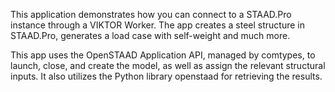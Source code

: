 This application demonstrates how you can connect to a STAAD.Pro instance through a VIKTOR Worker. 
The app creates a steel structure in STAAD.Pro, generates a load case with self-weight and much more. 

This app uses the OpenSTAAD Application API, managed by comtypes, to launch, close, and create the model, as well as assign the relevant structural inputs. 
It also utilizes the Python library openstaad for retrieving the results.